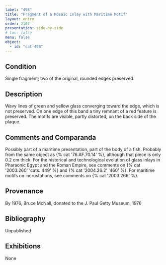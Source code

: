 ```yaml
---
label: "498"
title: "Fragment of a Mosaic Inlay with Maritime Motif"
layout: entry
order: 2107
presentation: side-by-side
# toc: false
menu: false
object:
  - id: "cat-498"
---
```


## Condition

Single fragment; two of the original, rounded edges preserved.

## Description

Wavy lines of green and yellow glass converging toward the edge, which is not preserved. On one edge of this band a tiny remnant of a red feature is preserved. The motifs are visible, partly distorted, on the back side of the plaque.

## Comments and Comparanda

Possibly part of a maritime presentation, part of the body of a fish. Probably from the same object as {% cat '76.AF.70.14' %}, although that piece is only 0.2 cm thick. For the historical and technological evolution of glass inlays in Pharaonic Egypt and the Roman Empire, see comments on {% cat '2003.260' 'cats. 449' %} and {% cat '2004.26.2' '460' %}. For maritime motifs on incrustations, see comments on {% cat '2003.266' %}.

## Provenance

By 1976, Bruce McNall, donated to the J. Paul Getty Museum, 1976

## Bibliography

Unpublished

## Exhibitions

None
